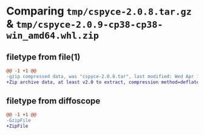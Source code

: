 # Comparing `tmp/cspyce-2.0.8.tar.gz` & `tmp/cspyce-2.0.9-cp38-cp38-win_amd64.whl.zip`

## filetype from file(1)

```diff
@@ -1 +1 @@
-gzip compressed data, was "cspyce-2.0.8.tar", last modified: Wed Apr 19 20:55:58 2023, max compression
+Zip archive data, at least v2.0 to extract, compression method=deflate
```

## filetype from diffoscope

```diff
@@ -1 +1 @@
-GzipFile
+ZipFile
```


